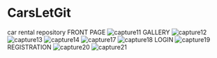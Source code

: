 # CarsLetGit
car rental repository
FRONT PAGE
![capture11](https://user-images.githubusercontent.com/39851105/50424831-60e0b800-0895-11e9-84ac-b2d7e2bbdbf2.JPG)
GALLERY
![capture12](https://user-images.githubusercontent.com/39851105/50424834-650cd580-0895-11e9-97cd-6e81543d4f68.JPG)
![capture13](https://user-images.githubusercontent.com/39851105/50424835-66d69900-0895-11e9-8e93-764a6093c3ef.JPG)
![capture14](https://user-images.githubusercontent.com/39851105/50424836-6807c600-0895-11e9-9316-1fe4d603a173.JPG)
![capture17](https://user-images.githubusercontent.com/39851105/50424838-6b02b680-0895-11e9-8fdc-d719ff2517ae.JPG)
![capture18](https://user-images.githubusercontent.com/39851105/50424841-75bd4b80-0895-11e9-9d3a-aad6c0880b13.JPG)
LOGIN
![capture19](https://user-images.githubusercontent.com/39851105/51242282-c5c99280-19a9-11e9-9854-7e4e93e2aab7.JPG)
REGISTRATION
![capture20](https://user-images.githubusercontent.com/39851105/51242292-ca8e4680-19a9-11e9-8aa3-225a4de538d5.JPG)
![capture21](https://user-images.githubusercontent.com/39851105/51242296-cd893700-19a9-11e9-9b5f-0d88e7a5420d.JPG)
